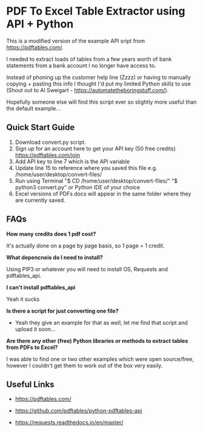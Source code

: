 # PDF To Excel Table Extractor using API + Python

This is a modified version of the example API sript from  https://pdftables.com/.

I needed to extract loads of tables from a few years worth of bank statements from a bank account I no longer have access to.

Instead of phoning up the customer help line (Zzzz) or having to manually copying + pasting this info I thought I'd put my limited Python skillz to use (Shout out to Al Sweigart - https://automatetheboringstuff.com/).

Hopefully someone else will find this script ever so slightly more useful than the default example...

## Quick Start Guide

1. Download convert.py script.
2. Sign up for an account here to get your API key (50 free credits) https://pdftables.com/join
3. Add API key to line 7 which is the API variable
4. Update line 15 to reference where you saved this file e.g. /home/user/desktop/convert-files/
5. Run using Terminal "$ CD /home/user/desktop/convert-files/" "$ python3 convert.py" or Python IDE of your choice
6. Excel versions of PDFs docs will appear in the same folder where they are currently saved.

## FAQs

**How many credits does 1 pdf cost?**

It's actually done on a page by page basis, so 1 page = 1 credit.

**What depencneis do I need to install?**

Using PIP3 or whatever you will need to install OS, Requests and pdftables_api.

**I can't install pdftables_api**

Yeah it sucks

**Is there a script for just converting one file?**
- Yeah they give an example for that as well, let me find that script and upload it soon...

**Are there any other (free) Python libraries or methods to extract tables from PDFs to Excel?**

I was able to find one or two other examples which were open source/free, however I couldn't get them to work out of the box very easily.


## Useful Links

- https://pdftables.com/ 

- https://github.com/pdftables/python-pdftables-api 

- https://requests.readthedocs.io/en/master/


